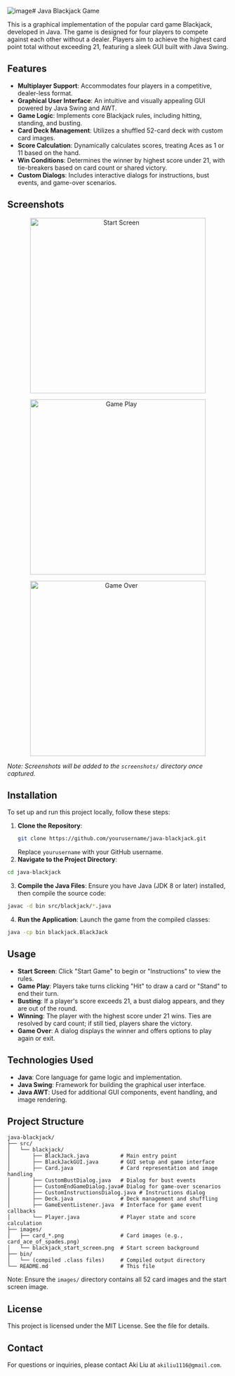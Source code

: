 ![image](https://github.com/user-attachments/assets/452625fc-9c8b-497e-83fc-4f119f15f7d9)# Java Blackjack Game

This is a graphical implementation of the popular card game Blackjack, developed in Java. The game is designed for four players to compete against each other without a dealer. Players aim to achieve the highest card point total without exceeding 21, featuring a sleek GUI built with Java Swing.

## Features

- **Multiplayer Support**: Accommodates four players in a competitive, dealer-less format.
- **Graphical User Interface**: An intuitive and visually appealing GUI powered by Java Swing and AWT.
- **Game Logic**: Implements core Blackjack rules, including hitting, standing, and busting.
- **Card Deck Management**: Utilizes a shuffled 52-card deck with custom card images.
- **Score Calculation**: Dynamically calculates scores, treating Aces as 1 or 11 based on the hand.
- **Win Conditions**: Determines the winner by highest score under 21, with tie-breakers based on card count or shared victory.
- **Custom Dialogs**: Includes interactive dialogs for instructions, bust events, and game-over scenarios.

## Screenshots

<p align="center">
  <img src="https://github.com/user-attachments/assets/aa3f6fca-7e98-4824-8fae-528b6e207ad5" alt="Start Screen" width="400"/>
</p>

<p align="center">
  <img src="https://github.com/user-attachments/assets/df8313ed-8f67-466b-8145-d848c427d7dc" alt="Game Play" width="400"/>
</p>

<p align="center">
  <img src="https://github.com/user-attachments/assets/ea8a5862-6370-499f-a911-19bce716c4b0" alt="Game Over" width="400"/>
</p>


*Note: Screenshots will be added to the `screenshots/` directory once captured.*

## Installation

To set up and run this project locally, follow these steps:

1. **Clone the Repository**:
   ```bash
   git clone https://github.com/yourusername/java-blackjack.git
   ```
   Replace `yourusername` with your GitHub username.
2. **Navigate to the Project Directory**:
  ```bash
  cd java-blackjack
  ```
3. **Compile the Java Files**: Ensure you have Java (JDK 8 or later) installed, then compile the source code:
  ```bash
  javac -d bin src/blackjack/*.java
  ```
4. **Run the Application**: Launch the game from the compiled classes:
  ```bash
  java -cp bin blackjack.BlackJack
  ```

## Usage
- **Start Screen**: Click "Start Game" to begin or "Instructions" to view the rules.
- **Game Play**: Players take turns clicking "Hit" to draw a card or "Stand" to end their turn.
- **Busting**: If a player's score exceeds 21, a bust dialog appears, and they are out of the round.
- **Winning**: The player with the highest score under 21 wins. Ties are resolved by card count; if still tied, players share the victory.
- **Game Over**: A dialog displays the winner and offers options to play again or exit.

## Technologies Used
- **Java**: Core language for game logic and implementation.
- **Java Swing**: Framework for building the graphical user interface.
- **Java AWT**: Used for additional GUI components, event handling, and image rendering.

## Project Structure
```text
java-blackjack/
├── src/
│   └── blackjack/
│       ├── BlackJack.java          # Main entry point
│       ├── BlackJackGUI.java       # GUI setup and game interface
│       ├── Card.java               # Card representation and image handling
│       ├── CustomBustDialog.java   # Dialog for bust events
│       ├── CustomEndGameDialog.java# Dialog for game-over scenarios
│       ├── CustomInstructionsDialog.java # Instructions dialog
│       ├── Deck.java               # Deck management and shuffling
│       ├── GameEventListener.java  # Interface for game event callbacks
│       └── Player.java             # Player state and score calculation
├── images/
│   ├── card_*.png                  # Card images (e.g., card_ace_of_spades.png)
│   └── blackjack_start_screen.png  # Start screen background
├── bin/
│   └── (compiled .class files)     # Compiled output directory
└── README.md                       # This file
```

Note: Ensure the `images/` directory contains all 52 card images and the start screen image.

## License
This project is licensed under the MIT License. See the  file for details.

## Contact
For questions or inquiries, please contact Aki Liu at  `akiliu1116@gmail.com`.
